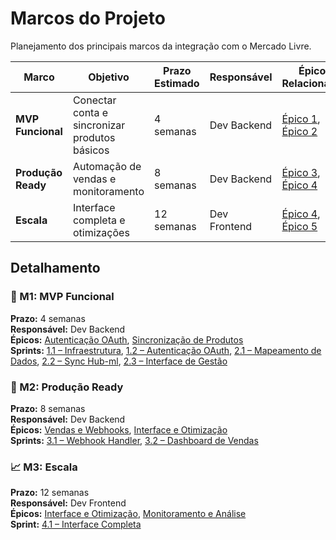 # Marcos do Projeto

Planejamento dos principais marcos da integração com o Mercado Livre.

| Marco | Objetivo | Prazo Estimado | Responsável | Épicos Relacionados | Sprints |
|-------|----------|----------------|-------------|---------------------|---------|
| **MVP Funcional** | Conectar conta e sincronizar produtos básicos | 4 semanas | Dev Backend | [Épico 1](user-stories.md#epico-1-autenticacao-oauth-mercado-livre), [Épico 2](user-stories.md#epico-2-sincronizacao-de-produtos) | [Sprints 1.1–2.3](roadmap.md#fase-1-fundacao) |
| **Produção Ready** | Automação de vendas e monitoramento | 8 semanas | Dev Backend | [Épico 3](user-stories.md#epico-3-vendas-e-webhooks), [Épico 4](user-stories.md#epico-4-interface-e-otimizacao) | [Sprints 3.1–3.2](roadmap.md#fase-3-vendas-e-webhooks) |
| **Escala** | Interface completa e otimizações | 12 semanas | Dev Frontend | [Épico 4](user-stories.md#epico-4-interface-e-otimizacao), [Épico 5](user-stories.md#epico-5-monitoramento-e-analise) | [Sprint 4.1](roadmap.md#fase-4-interface-e-otimizacao) |

## Detalhamento

### 🏁 M1: MVP Funcional
**Prazo:** 4 semanas  
**Responsável:** Dev Backend  
**Épicos:** [Autenticação OAuth](user-stories.md#epico-1-autenticacao-oauth-mercado-livre), [Sincronização de Produtos](user-stories.md#epico-2-sincronizacao-de-produtos)  
**Sprints:** [1.1 – Infraestrutura](roadmap.md#sprint-11---infraestrutura), [1.2 – Autenticação OAuth](roadmap.md#sprint-12---autenticacao-oauth), [2.1 – Mapeamento de Dados](roadmap.md#sprint-21---mapeamento-de-dados), [2.2 – Sync Hub-ml](roadmap.md#sprint-22---sync-hub--ml), [2.3 – Interface de Gestão](roadmap.md#sprint-23---interface-de-gestao)

### 🚀 M2: Produção Ready
**Prazo:** 8 semanas  
**Responsável:** Dev Backend  
**Épicos:** [Vendas e Webhooks](user-stories.md#epico-3-vendas-e-webhooks), [Interface e Otimização](user-stories.md#epico-4-interface-e-otimizacao)  
**Sprints:** [3.1 – Webhook Handler](roadmap.md#sprint-31---webhook-handler), [3.2 – Dashboard de Vendas](roadmap.md#sprint-32---dashboard-de-vendas)

### 📈 M3: Escala
**Prazo:** 12 semanas  
**Responsável:** Dev Frontend  
**Épicos:** [Interface e Otimização](user-stories.md#epico-4-interface-e-otimizacao), [Monitoramento e Análise](user-stories.md#epico-5-monitoramento-e-analise)  
**Sprint:** [4.1 – Interface Completa](roadmap.md#sprint-41---interface-completa)


